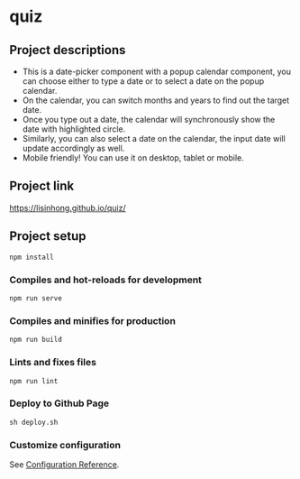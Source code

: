 # quiz

## Project descriptions
- This is a date-picker component with a popup calendar component, you can choose either to type a date or to select a date on the popup calendar.
- On the calendar, you can switch months and years to find out the target date.
- Once you type out a date, the calendar will synchronously show the date with highlighted circle.
- Similarly, you can also select a date on the calendar, the input date will update accordingly as well.
- Mobile friendly! You can use it on desktop, tablet or mobile.

## Project link
https://lisinhong.github.io/quiz/

## Project setup
```
npm install
```

### Compiles and hot-reloads for development
```
npm run serve
```

### Compiles and minifies for production
```
npm run build
```

### Lints and fixes files
```
npm run lint
```

### Deploy to Github Page
```
sh deploy.sh 
```

### Customize configuration
See [Configuration Reference](https://cli.vuejs.org/config/).
